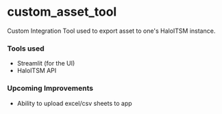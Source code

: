 # custom_asset_tool

Custom Integration Tool used to export asset to one's HaloITSM instance.

### Tools used
- Streamlit (for the UI)
- HaloITSM API

### Upcoming Improvements
- Ability to upload excel/csv sheets to app
